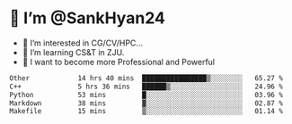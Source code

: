 # 👋 I’m @SankHyan24

- 👀 I’m interested in CG/CV/HPC...
- 🌱 I’m learning CS&T in ZJU.
- 💞️ I want to become more Professional and Powerful


<!---
SankHyan24/SankHyan24 is a ✨ special ✨ repository because its `README.md` (this file) appears on your GitHub profile.
You can click the Preview link to take a look at your changes.
--->
<!--START_SECTION:waka-->

```txt
Other            14 hrs 40 mins  ████████████████▒░░░░░░░░   65.27 %
C++              5 hrs 36 mins   ██████▒░░░░░░░░░░░░░░░░░░   24.96 %
Python           53 mins         █░░░░░░░░░░░░░░░░░░░░░░░░   03.96 %
Markdown         38 mins         ▓░░░░░░░░░░░░░░░░░░░░░░░░   02.87 %
Makefile         15 mins         ▒░░░░░░░░░░░░░░░░░░░░░░░░   01.14 %
```

<!--END_SECTION:waka-->
